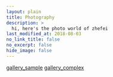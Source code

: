 ```yaml
---
layout: plain
title: Photography
description: >
  hi, here's the photo world of zhefei
last_modified_at: 2018-08-03
no_link_title: false 
no_excerpt: false 
hide_image: false
---
```


[gallery_sample](/photography/san-francisco.md)
[gallery_complex](/photography/ghent-light-festival.md)
